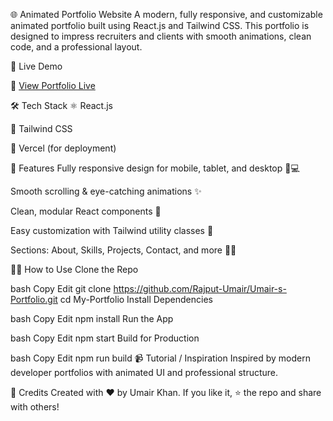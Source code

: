 🌐 Animated Portfolio Website
A modern, fully responsive, and customizable animated portfolio built using React.js and Tailwind CSS.
This portfolio is designed to impress recruiters and clients with smooth animations, clean code, and a professional layout.

🚀 Live Demo

🔗 [View Portfolio Live]()

🛠️ Tech Stack
⚛️ React.js

🎨 Tailwind CSS

💾 Vercel (for deployment)

📁 Features
Fully responsive design for mobile, tablet, and desktop 📱💻

Smooth scrolling & eye-catching animations ✨

Clean, modular React components 🧩

Easy customization with Tailwind utility classes 🎯

Sections: About, Skills, Projects, Contact, and more 👨‍💻

🧑‍💻 How to Use
Clone the Repo

bash
Copy
Edit
git clone https://github.com/Rajput-Umair/Umair-s-Portfolio.git
cd My-Portfolio
Install Dependencies

bash
Copy
Edit
npm install
Run the App

bash
Copy
Edit
npm start
Build for Production

bash
Copy
Edit
npm run build
📹 Tutorial / Inspiration
Inspired by modern developer portfolios with animated UI and professional structure.

🌟 Credits
Created with ❤️ by Umair Khan.
If you like it, ⭐ the repo and share with others!